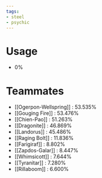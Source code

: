 ```yaml
---
tags:
- steel
- psychic
---
```

# Usage
- 0%
# Teammates
- [[Ogerpon-Wellspring]] : 53.535%
- [[Gouging Fire]] : 53.476%
- [[Chien-Pao]] : 51.263%
- [[Dragonite]] : 46.869%
- [[Landorus]] : 45.486%
- [[Raging Bolt]] : 11.836%
- [[Farigiraf]] : 8.802%
- [[Zapdos-Galar]] : 8.447%
- [[Whimsicott]] : 7.644%
- [[Tyranitar]] : 7.280%
- [[Rillaboom]] : 6.600%